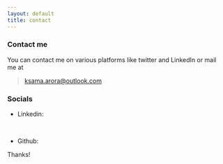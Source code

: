 ```yaml
---
layout: default
title: contact
---
```

### Contact me

You can contact me on various platforms like twitter and LinkedIn or mail me at 

>  <a href = "mailto:ksama.arora@outlook.com" target="_blank" rel="noopener"> ksama.arora@outlook.com </a>

<!-- or
 <a href = "mailto:arorarachit@protonmail.com" target="_blank" rel="noopener"> arorarachit@protonmail.com </a> -->

### Socials
<!-- Add font awesome icons -->
<!-- * Twitter: <a href="#" class="fa fa-twitter" href = "https://twitter.com/cyz1gy" target="_blank" rel="noopener" ></a> &nbsp; 
<br> -->

* Linkedin:<a href="#" class="fa fa-linkedin" href = "https://www.linkedin.com/in/ksama-arora-956b67266?utm_source=share&utm_campaign=share_via&utm_content=profile&utm_medium=android_app" target="_blank" rel="noopener" ></a> &nbsp; 
<br>

* Github: <a href="#" class="fa fa-github" href = "https://github.com/ksamaarora" target="_blank" rel="noopener" ></a> &nbsp; 



<!-- Add icon library -->
<link rel="stylesheet" href="https://cdnjs.cloudflare.com/ajax/libs/font-awesome/4.7.0/css/font-awesome.min.css">


<!-- ### Identity
You can verify me on <a href="https://keybase.io/rachitaroraa" target="_blank" rel="noopener">Keybase</a>  -->


Thanks!